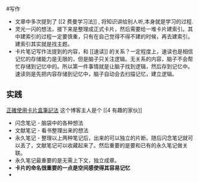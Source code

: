 #写作 
* 文章中多次提到了 [[2 费曼学习法]] , 将知识讲给别人听,本身就是学习的过程.
* 灵光一闪的想法，接下来是整理成正式卡片，然后需要给一堆卡片建索引。其中建索引的过程一定要慎重，只有在自己觉得不得不建的时候，再去建索引。建索引其实就是找主题。
* 卡片笔记写作法提到的内容，和 [[速读]] 的关系？一定程度上，速读也是相信记忆的存储能力是无限的，但是脑子只关注逻辑。无关系的内容，脑子不会帮忙存储到记忆中的。所以第一件事情就是让脑子找到逻辑，然后存到记忆中。速读则是先把内容存储到记忆中，脑子自动会去扫描记忆，建立逻辑。

## 实践
[正確使用卡片盒筆記法](https://readingoutpost.com/zettelkasten-6-steps/) 这个博客主人是个 [[4 有趣的家伙]]
* 闪念笔记 - 脑袋中的各种想法
* 文献笔记 - 看书整理出来的想法
* 永久笔记 - 整理以上两种笔记后，出来的可以独立的片断。随后闪念笔记就可以丢了，文献笔记可以收藏起来了。然后重要的是要和已有的永久笔记做关联。
* 永久笔记最重要的是无需上下文，独立成章。
* **卡片的命名很重要的一点是空间感使得其容易记忆**
* 